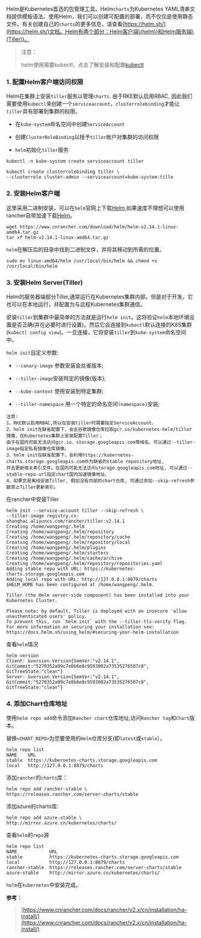 Helm是Kubernetes首选的包管理工具。Helm`charts`为Kubernetes YAML清单文档提供模板语法。使用Helm，我们可以创建可配置的部署，而不仅仅是使用静态文件。有关创建自己的`charts`的更多信息，请查看[https://helm.sh/](https://helm.sh/)文档。Helm有两个部分：Helm客户端\(helm\)和Helm服务端\(Tiller\)。

> 注意：
>
> helm使用需要kubectl，点击了解安装和配置[kubectl](https://www.cnrancher.com/docs/rancher/v2.x/cn/install-prepare/kubectl/)

### 1. 配置Helm客户端访问权限

Helm在集群上安装`tiller`服务以管理`charts`. 由于RKE默认启用RBAC, 因此我们需要使用`kubectl`来创建一个`serviceaccount`，`clusterrolebinding`才能让`tiller`具有部署到集群的权限。

* 在`kube-system`命名空间中创建`ServiceAccount`

* 创建`ClusterRoleBinding`以授予`tiller`帐户对集群的访问权限

* `helm`初始化`tiller`服务

```shell
kubectl -n kube-system create serviceaccount tiller

kubectl create clusterrolebinding tiller \
--clusterrole cluster-admin --serviceaccount=kube-system:tille
```

### 2. 安装Helm客户端

这里采用二进制安装，可以在`helm`官网上下载[Helm](https://github.com/helm/helm/releases),如果速度不理想可以使用rancher自带加速下载[Helm](https://www.cnrancher.com/docs/rancher/v2.x/cn/install-prepare/download/helm/)。

```shell
wget https://www.cnrancher.com/download/helm/helm-v2.14.1-linux-amd64.tar.gz
tar xf helm-v2.14.1-linux-amd64.tar.gz
```

`helm`在解压后的目录中找到二进制文件，并将其移动到所需的位置。

```shell
sudo mv linux-amd64/helm /usr/local/bin/helm && chmod +x /usr/local/bin/helm
```

### 3. 安装Helm Server\(Tiller\)

Helm的服务器端部分Tiller,通常运行在Kubernetes集群内部。但是对于开发，它也可以在本地运行，并配置为与远程Kubernetes集群通信。

安装`tiller`到集群中最简单的方法就是运行`helm init`。这将验证`helm`本地环境设置是否正确\(并在必要时进行设置\)。然后它会连接到`kubectl`默认连接的K8S集群\(`kubectl config view`\)。一旦连接，它将安装`tiller`到`kube-system`命名空间中。

`helm init`自定义参数:

* `--canary-image` 参数安装金丝雀版本;

* `--tiller-image`安装特定的镜像\(版本\);

* `--kube-context` 使用安装到特定集群;

* `--tiller-namespace` 用一个特定的命名空间`(namespace)`安装;

```
注意:
1、RKE默认启用RBAC,所以在安装tiller时需要指定ServiceAccount。
2、helm init在缺省配置下，会去谷歌镜像仓库拉取gcr.io/kubernetes-helm/tiller镜像，在Kubernetes集群上安装配置Tiller；
由于在国内可能无法访问gcr.io、storage.googleapis.com等域名，可以通过--tiller-image指定私有镜像仓库镜像。 
3、helm init在缺省配置下，会利用https://kubernetes-charts.storage.googleapis.com作为缺省的stable repository地址,
并去更新相关索引文件。在国内可能无法访问storage.googleapis.com地址, 可以通过--stable-repo-url指定chart国内加速镜像地址。 
4、如果您是离线安装Tiller, 假如没有内部的chart仓库, 可通过添加--skip-refresh参数禁止Tiller更新索引。
```

在rancher中安装Tiller

```shell
helm init --service-account tiller --skip-refresh \
--tiller-image registry.cn-shanghai.aliyuncs.com/rancher/tiller:v2.14.1
Creating /home/wangpeng/.helm 
Creating /home/wangpeng/.helm/repository 
Creating /home/wangpeng/.helm/repository/cache 
Creating /home/wangpeng/.helm/repository/local 
Creating /home/wangpeng/.helm/plugins 
Creating /home/wangpeng/.helm/starters 
Creating /home/wangpeng/.helm/cache/archive 
Creating /home/wangpeng/.helm/repository/repositories.yaml 
Adding stable repo with URL: https://kubernetes-charts.storage.googleapis.com 
Adding local repo with URL: http://127.0.0.1:8879/charts 
$HELM_HOME has been configured at /home/wangpeng/.helm.

Tiller (the Helm server-side component) has been installed into your Kubernetes Cluster.

Please note: by default, Tiller is deployed with an insecure 'allow unauthenticated users' policy.
To prevent this, run `helm init` with the --tiller-tls-verify flag.
For more information on securing your installation see: https://docs.helm.sh/using_helm/#securing-your-helm-installation
```

查看`helm`情况

```shell
helm version
Client: &version.Version{SemVer:"v2.14.1", GitCommit:"5270352a09c7e8b6e8c9593002a73535276507c0", GitTreeState:"clean"}
Server: &version.Version{SemVer:"v2.14.1", GitCommit:"5270352a09c7e8b6e8c9593002a73535276507c0", GitTreeState:"clean"}
```

### 4. 添加Chart仓库地址

使用`helm repo add`命令添加`Rancher chart`仓库地址,访问`Rancher tag`和`Chart`版本。

替换`<CHART_REPO>`为您要使用的`Helm`仓库分支\(即`latest`或`stable`）。

```shell
helm repo list
NAME    URL                                             
stable  https://kubernetes-charts.storage.googleapis.com
local   http://127.0.0.1:8879/charts
```

添加`rancher`的`charts`库：

```shell
helm repo add rancher-stable \
https://releases.rancher.com/server-charts/stable
```

添加azure的charts库:

```shell
helm repo add azure-stable \
http://mirror.azure.cn/kubernetes/charts/
```

查看`helm`的`repo`源

```shell
helm repo list
NAME            URL                                              
stable          https://kubernetes-charts.storage.googleapis.com 
local           http://127.0.0.1:8879/charts                     
rancher-stable  https://releases.rancher.com/server-charts/stable
azure-stable    http://mirror.azure.cn/kubernetes/charts/
```

`helm`在`kubernetes`中安装完成。

**参考：**

> [https://www.cnrancher.com/docs/rancher/v2.x/cn/installation/ha-install/](https://www.cnrancher.com/docs/rancher/v2.x/cn/installation/ha-install/)



